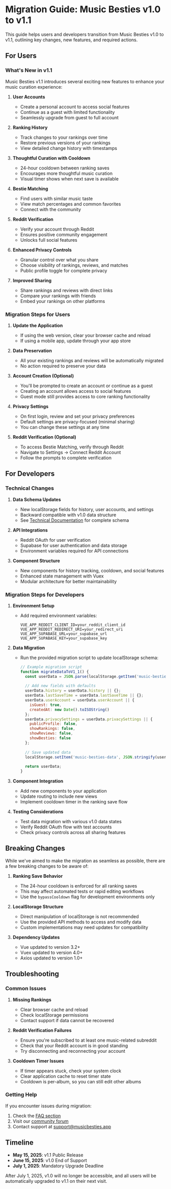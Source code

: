 # Migration Guide: Music Besties v1.0 to v1.1

This guide helps users and developers transition from Music Besties v1.0 to v1.1, outlining key changes, new features, and required actions.

## For Users

### What's New in v1.1

Music Besties v1.1 introduces several exciting new features to enhance your music curation experience:

1. **User Accounts**
   - Create a personal account to access social features
   - Continue as a guest with limited functionality
   - Seamlessly upgrade from guest to full account

2. **Ranking History**
   - Track changes to your rankings over time
   - Restore previous versions of your rankings
   - View detailed change history with timestamps

3. **Thoughtful Curation with Cooldown**
   - 24-hour cooldown between ranking saves
   - Encourages more thoughtful music curation
   - Visual timer shows when next save is available

4. **Bestie Matching**
   - Find users with similar music taste
   - View match percentages and common favorites
   - Connect with the community

5. **Reddit Verification**
   - Verify your account through Reddit
   - Ensures positive community engagement
   - Unlocks full social features

6. **Enhanced Privacy Controls**
   - Granular control over what you share
   - Choose visibility of rankings, reviews, and matches
   - Public profile toggle for complete privacy

7. **Improved Sharing**
   - Share rankings and reviews with direct links
   - Compare your rankings with friends
   - Embed your rankings on other platforms

### Migration Steps for Users

1. **Update the Application**
   - If using the web version, clear your browser cache and reload
   - If using a mobile app, update through your app store

2. **Data Preservation**
   - All your existing rankings and reviews will be automatically migrated
   - No action required to preserve your data

3. **Account Creation (Optional)**
   - You'll be prompted to create an account or continue as a guest
   - Creating an account allows access to social features
   - Guest mode still provides access to core ranking functionality

4. **Privacy Settings**
   - On first login, review and set your privacy preferences
   - Default settings are privacy-focused (minimal sharing)
   - You can change these settings at any time

5. **Reddit Verification (Optional)**
   - To access Bestie Matching, verify through Reddit
   - Navigate to Settings → Connect Reddit Account
   - Follow the prompts to complete verification

## For Developers

### Technical Changes

1. **Data Schema Updates**
   - New localStorage fields for history, user accounts, and settings
   - Backward compatible with v1.0 data structure
   - See [Technical Documentation](./technical.md) for complete schema

2. **API Integrations**
   - Reddit OAuth for user verification
   - Supabase for user authentication and data storage
   - Environment variables required for API connections

3. **Component Structure**
   - New components for history tracking, cooldown, and social features
   - Enhanced state management with Vuex
   - Modular architecture for better maintainability

### Migration Steps for Developers

1. **Environment Setup**
   - Add required environment variables:
     ```
     VUE_APP_REDDIT_CLIENT_ID=your_reddit_client_id
     VUE_APP_REDDIT_REDIRECT_URI=your_redirect_uri
     VUE_APP_SUPABASE_URL=your_supabase_url
     VUE_APP_SUPABASE_KEY=your_supabase_key
     ```

2. **Data Migration**
   - Run the provided migration script to update localStorage schema:
     ```javascript
     // Example migration script
     function migrateDataToV1_1() {
       const userData = JSON.parse(localStorage.getItem('music-besties-data') || '{}');
       
       // Add new fields with defaults
       userData.history = userData.history || {};
       userData.lastSaveTime = userData.lastSaveTime || {};
       userData.userAccount = userData.userAccount || {
         isGuest: true,
         createdAt: new Date().toISOString()
       };
       userData.privacySettings = userData.privacySettings || {
         publicProfile: false,
         showRankings: false,
         showReviews: false,
         showBesties: false
       };
       
       // Save updated data
       localStorage.setItem('music-besties-data', JSON.stringify(userData));
       
       return userData;
     }
     ```

3. **Component Integration**
   - Add new components to your application
   - Update routing to include new views
   - Implement cooldown timer in the ranking save flow

4. **Testing Considerations**
   - Test data migration with various v1.0 data states
   - Verify Reddit OAuth flow with test accounts
   - Check privacy controls across all sharing features

## Breaking Changes

While we've aimed to make the migration as seamless as possible, there are a few breaking changes to be aware of:

1. **Ranking Save Behavior**
   - The 24-hour cooldown is enforced for all ranking saves
   - This may affect automated tests or rapid editing workflows
   - Use the `bypassCooldown` flag for development environments only

2. **LocalStorage Structure**
   - Direct manipulation of localStorage is not recommended
   - Use the provided API methods to access and modify data
   - Custom implementations may need updates for compatibility

3. **Dependency Updates**
   - Vue updated to version 3.2+
   - Vuex updated to version 4.0+
   - Axios updated to version 1.0+

## Troubleshooting

### Common Issues

1. **Missing Rankings**
   - Clear browser cache and reload
   - Check localStorage permissions
   - Contact support if data cannot be recovered

2. **Reddit Verification Failures**
   - Ensure you're subscribed to at least one music-related subreddit
   - Check that your Reddit account is in good standing
   - Try disconnecting and reconnecting your account

3. **Cooldown Timer Issues**
   - If timer appears stuck, check your system clock
   - Clear application cache to reset timer state
   - Cooldown is per-album, so you can still edit other albums

### Getting Help

If you encounter issues during migration:

1. Check the [FAQ section](./faq.md)
2. Visit our [community forum](https://community.musicbesties.app)
3. Contact support at support@musicbesties.app

## Timeline

- **May 15, 2025**: v1.1 Public Release
- **June 15, 2025**: v1.0 End of Support
- **July 1, 2025**: Mandatory Upgrade Deadline

After July 1, 2025, v1.0 will no longer be accessible, and all users will be automatically upgraded to v1.1 on their next visit.
